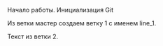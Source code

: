 Начало работы. Инициализация Git

Из  ветки мастер создаем ветку 1 с именем line_1.







Текст из ветки 2.